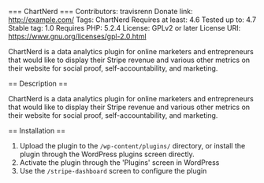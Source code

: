 === ChartNerd ===
Contributors: travisrenn
Donate link: http://example.com/
Tags: ChartNerd
Requires at least: 4.6
Tested up to: 4.7
Stable tag: 1.0
Requires PHP: 5.2.4
License: GPLv2 or later
License URI: https://www.gnu.org/licenses/gpl-2.0.html

ChartNerd is a data analytics plugin for online marketers and entrepreneurs that would like to display their Stripe revenue and various other metrics on their website for social proof, self-accountability, and marketing.

== Description ==

ChartNerd is a data analytics plugin for online marketers and entrepreneurs that would like to display their Stripe revenue and various other metrics on their website for social proof, self-accountability, and marketing.


== Installation ==

1. Upload the plugin to the `/wp-content/plugins/` directory, or install the plugin through the WordPress plugins screen directly.
1. Activate the plugin through the 'Plugins' screen in WordPress
1. Use the `/stripe-dashboard` screen to configure the plugin

